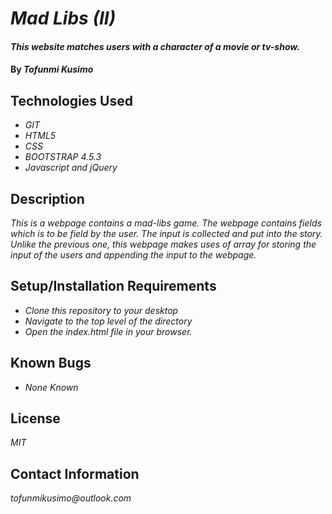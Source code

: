 # _Mad Libs (II)_

#### _This website matches users with a character of a movie or tv-show._

#### By _**Tofunmi Kusimo**_

## Technologies Used

* _GIT_
* _HTML5_
* _CSS_
* _BOOTSTRAP 4.5.3_
* _Javascript and jQuery_


## Description


_This is a webpage contains a mad-libs game. The webpage contains fields which is to be field by the user. The input is collected and put into the story. Unlike the previous one, this webpage makes uses of array for storing the input of the users and appending the input to the webpage._

## Setup/Installation Requirements

* _Clone this repository to your desktop_
* _Navigate to the top level of the directory_
* _Open the index.html file in your browser._


## Known Bugs

* _None Known_


## License

_MIT_

## Contact Information

_tofunmikusimo@outlook.com_
